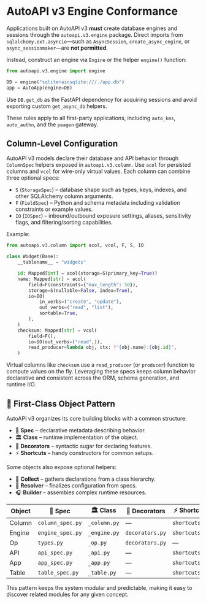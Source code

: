 # AutoAPI v3 Engine Conformance

Applications built on AutoAPI v3 **must** create database engines and sessions
through the `autoapi.v3.engine` package. Direct imports from
`sqlalchemy.ext.asyncio`—such as `AsyncSession`, `create_async_engine`, or
`async_sessionmaker`—are **not permitted**.

Instead, construct an engine via `Engine` or the helper `engine()` function:

```python
from autoapi.v3.engine import engine

DB = engine("sqlite+aiosqlite:///./app.db")
app = AutoApp(engine=DB)
```

Use `DB.get_db` as the FastAPI dependency for acquiring sessions and avoid
exporting custom `get_async_db` helpers.

These rules apply to all first-party applications, including
`auto_kms`, `auto_authn`, and the `peagen` gateway.

## Column-Level Configuration

AutoAPI v3 models declare their database and API behavior through
`ColumnSpec` helpers exposed in `autoapi.v3.column`.  Use `acol` for
persisted columns and `vcol` for wire-only virtual values.  Each column
can combine three optional specs:

- `S` (`StorageSpec`) – database shape such as types, keys, indexes, and
  other SQLAlchemy column arguments.
- `F` (`FieldSpec`) – Python and schema metadata including validation
  constraints or example values.
- `IO` (`IOSpec`) – inbound/outbound exposure settings, aliases,
  sensitivity flags, and filtering/sorting capabilities.

Example:

```python
from autoapi.v3.column import acol, vcol, F, S, IO

class Widget(Base):
    __tablename__ = "widgets"

    id: Mapped[int] = acol(storage=S(primary_key=True))
    name: Mapped[str] = acol(
        field=F(constraints={"max_length": 50}),
        storage=S(nullable=False, index=True),
        io=IO(
            in_verbs=("create", "update"),
            out_verbs=("read", "list"),
            sortable=True,
        ),
    )
    checksum: Mapped[str] = vcol(
        field=F(),
        io=IO(out_verbs=("read",)),
        read_producer=lambda obj, ctx: f"{obj.name}:{obj.id}",
    )
```

Virtual columns like `checksum` use a `read_producer` (or `producer`)
function to compute values on the fly.  Leveraging these specs keeps
column behavior declarative and consistent across the ORM, schema
generation, and runtime I/O.

## 🧩 First-Class Object Pattern

AutoAPI v3 organizes its core building blocks with a common structure:

- 📄 **Spec** – declarative metadata describing behavior.
- 🏛️ **Class** – runtime implementation of the object.
- 🎀 **Decorators** – syntactic sugar for declaring features.
- ⚡️ **Shortcuts** – handy constructors for common setups.

Some objects also expose optional helpers:

- 🫺 **Collect** – gathers declarations from a class hierarchy.
- 🧩 **Resolver** – finalizes configuration from specs.
- 🎧 **Builder** – assembles complex runtime resources.

| Object | 📄 Spec | 🏛️ Class | 🎀 Decorators | ⚡️ Shortcuts | 🫺 Collect | 🧩 Resolver | 🎧 Builder |
|--------|----------|-----------|----------------|----------------|----------------|----------------|----------------|
| Column | `column_spec.py` | `_column.py` | — | `shortcuts.py` | `collect.py` | — | — |
| Engine | `engine_spec.py` | `_engine.py` | `decorators.py` | `shortcuts.py` | `collect.py` | `resolver.py` | `builders.py` |
| Op | `types.py` | `_op.py` | `decorators.py` | — | `collect.py` | — | — |
| API | `api_spec.py` | `_api.py` | — | `shortcuts.py` | — | — | — |
| App | `app_spec.py` | `_app.py` | — | `shortcuts.py` | — | — | — |
| Table | `table_spec.py` | `_table.py` | — | `shortcuts.py` | — | — | — |

This pattern keeps the system modular and predictable, making it easy to
discover related modules for any given concept.
